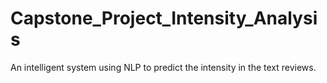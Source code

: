 # Capstone_Project_Intensity_Analysis
An intelligent system using NLP to predict the intensity in the text reviews.
